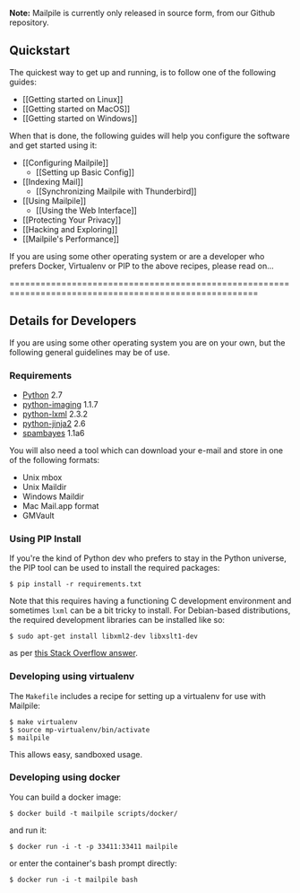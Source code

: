 **Note:** Mailpile is currently only released in source form, from our Github repository.

## Quickstart

The quickest way to get up and running, is to follow one of the following guides:

* [[Getting started on Linux]]
* [[Getting started on MacOS]]
* [[Getting started on Windows]]

When that is done, the following guides will help you configure the software and get started using it:

* [[Configuring Mailpile]]
  * [[Setting up Basic Config]]
* [[Indexing Mail]]
  * [[Synchronizing Mailpile with Thunderbird]]
* [[Using Mailpile]]
  * [[Using the Web Interface]]
* [[Protecting Your Privacy]]
* [[Hacking and Exploring]]
* [[Mailpile's Performance]]

If you are using some other operating system or are a developer who prefers Docker, Virtualenv or PIP to the above recipes, please read on...

======================================================================================================

## Details for Developers

If you are using some other operating system you are on your own, but the following general guidelines may be of use.

### Requirements

- [Python](http://python.org) 2.7
- [python-imaging](http://www.pythonware.com/products/pil/) 1.1.7
- [python-lxml](http://lxml.de/) 2.3.2
- [python-jinja2](http://jinja.pocoo.org/) 2.6
- [spambayes](http://www.spambayes.org/) 1.1a6

You will also need a tool which can download your e-mail and store in one of the following formats:

- Unix mbox
- Unix Maildir
- Windows Maildir
- Mac Mail.app format
- GMVault

### Using PIP Install

If you're the kind of Python dev who prefers to stay in the Python universe, the PIP tool can be used to install the required packages:

    $ pip install -r requirements.txt

Note that this requires having a functioning C development environment and sometimes `lxml` can be a bit tricky to install. For Debian-based distributions, the required development libraries can be installed like so:

    $ sudo apt-get install libxml2-dev libxslt1-dev

as per [this Stack Overflow
answer](http://stackoverflow.com/questions/15759150/src-lxml-etree-defs-h931-fatal-error-libxml-xmlversion-h-no-such-file-or-di).

### Developing using virtualenv ###

The `Makefile` includes a recipe for setting up a virtualenv for use with Mailpile:

    $ make virtualenv
    $ source mp-virtualenv/bin/activate
    $ mailpile

This allows easy, sandboxed usage.

### Developing using docker ###

You can build a docker image:

    $ docker build -t mailpile scripts/docker/

and run it:

    $ docker run -i -t -p 33411:33411 mailpile

or enter the container's bash prompt directly:

    $ docker run -i -t mailpile bash

